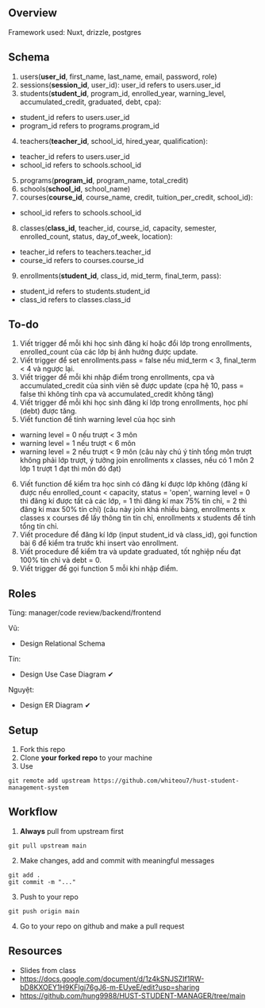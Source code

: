 ## Overview
Framework used: Nuxt, drizzle, postgres

## Schema
1. users(**user_id**, first_name, last_name, email, password, role)
2. sessions(**session_id**, user_id): user_id refers to users.user_id
3. students(**student_id**, program_id, enrolled_year, warning_level, accumulated_credit, graduated, debt, cpa):
- student_id refers to users.user_id
- program_id refers to programs.program_id
4. teachers(**teacher_id**, school_id, hired_year, qualification):
- teacher_id refers to users.user_id
- school_id refers to schools.school_id
5. programs(**program_id**, program_name, total_credit)
6. schools(**school_id**, school_name)
7. courses(**course_id**, course_name, credit, tuition_per_credit, school_id):
- school_id refers to schools.school_id
8. classes(**class_id**, teacher_id, course_id, capacity, semester, enrolled_count, status, day_of_week, location):
- teacher_id refers to teachers.teacher_id
- course_id refers to courses.course_id
9. enrollments(**student_id**, class_id, mid_term, final_term, pass):
- student_id refers to students.student_id
- class_id refers to classes.class_id

## To-do
1. Viết trigger để mỗi khi học sinh đăng kí hoặc đổi lớp trong enrollments, enrolled_count của các lớp bị ảnh hưởng được update.
2. Viết trigger để set enrollments.pass = false nếu mid_term < 3, final_term < 4 và ngược lại.
3. Viết trigger để mỗi khi nhập điểm trong enrollments, cpa và accumulated_credit của sinh viên sẽ được update (cpa hệ 10, pass = false thì không tính cpa và accumulated_credit không tăng)
4. Viết trigger để mỗi khi học sinh đăng kí lớp trong enrollments, học phí (debt) được tăng.
5. Viết function để tính warning level của học sinh
- warning level = 0 nếu trượt < 3 môn
- warning level = 1 nếu trượt < 6 môn
- warning level = 2 nếu trượt < 9 môn
(câu này chú ý tính tổng môn trượt không phải lớp trượt, ý tưởng join enrollments x classes, nếu có 1 môn 2 lớp 1 trượt 1 đạt thì môn đó đạt)
6. Viết function để kiểm tra học sinh có đăng kí được lớp không (đăng kí được nếu enrolled_count < capacity, status = 'open', warning level = 0 thì đăng kí được tất cả các lớp, = 1 thì đăng kí max 75% tín chỉ, = 2 thì đăng kí max 50% tín chỉ) (câu này join khá nhiều bảng, enrollments x classes x courses để lấy thông tin tín chỉ, enrollments x students để tính tổng tín chỉ.
7. Viết procedure để đăng kí lớp (input student_id và class_id), gọi function bài 6 để kiểm tra trước khi insert vào enrollment.
8. Viết procedure để kiểm tra và update graduated, tốt nghiệp nếu đạt 100% tín chỉ và debt = 0.
9. Viết trigger để gọi function 5 mỗi khi nhập điểm.

## Roles

Tùng: manager/code review/backend/frontend

Vũ: 

- Design Relational Schema

Tín: 

- Design Use Case Diagram ✔

Nguyệt: 

- Design ER Diagram ✔

## Setup

1. Fork this repo
2. Clone **your forked repo** to your machine
3. Use
```
git remote add upstream https://github.com/whiteou7/hust-student-management-system
```

## Workflow
1. **Always** pull from upstream first
```
git pull upstream main
```
2. Make changes, add and commit with meaningful messages
```
git add .
git commit -m "..."
```
3. Push to your repo
```
git push origin main
```
4. Go to your repo on github and make a pull request

## Resources
- Slides from class
- https://docs.google.com/document/d/1z4kSNJSZIf1RW-bD8KXOEY1H9KFlgj76gJ6-m-EUyeE/edit?usp=sharing
- https://github.com/hung9988/HUST-STUDENT-MANAGER/tree/main